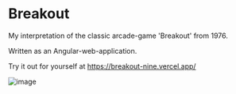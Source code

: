 # Breakout

My interpretation of the classic arcade-game 'Breakout' from 1976.

Written as an Angular-web-application.

Try it out for yourself at https://breakout-nine.vercel.app/

![image](https://user-images.githubusercontent.com/39116025/173673535-1c13c65b-a1ae-4292-9984-be0f3930b311.png)

